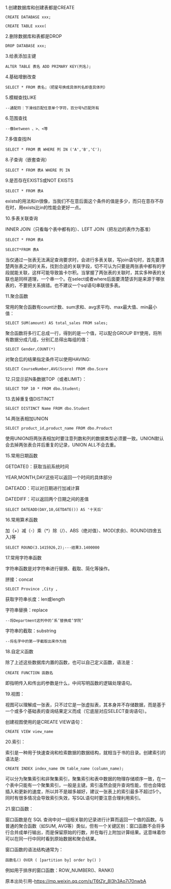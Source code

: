 
1.创建数据库和创建表都是CREATE

```
CREATE DATABASE xxx;
```

```
CREATE TABLE xxxx(
```

2.删除数据库和表都是DROP

```
DROP DATABASE xxx;
```

3.给表添加主键

```
ALTER TABLE 表名 ADD PRIMARY KEY(列名);
```

4.基础增删改查

```
SELECT * FROM 表名;（把星号换成具体列名即查具体列）
```

5.模糊查找LIKE

```
--通配符：下滑线匹配任意单个字符，百分号%匹配所有
```

6.范围查找

```
--像between 、>、<等 
```

7.多值查找IN

```
SELECT * FROM 表 WHERE 列 IN ('A','B','C');
```

8.子查询（嵌套查询）

```
SELECT * FROM 表A WHERE 列 IN 
```

9.是否存在EXISTS或NOT EXISTS  

```
SELECT * FROM 表A 
```

exists的用法和in很像，当我们不在意后面这个条件的值是多少，而只在意存不存在时，用exists比in的性能会更好一点。

10.多表关联查询  

INNER JOIN（只看每个表中都有的）、LEFT JOIN（把左边的表作为基准）

```
SELECT * FROM 表A
```

```
SELECT*FROM 表A
```

当仅通过一张表无法满足查询要求时，会进行多表关联，写join语句时，首先要清楚两张表之间的关系，找到合适的关联字段，切不可认为只要是两张表中都有的字段就能关联，这样可能导致笛卡尔积。当掌握了两张表的关联时，其实多种表的关联也是同样道理，一个串一个。在select或者where后面要清楚该列是来源于哪张表的，不要把关系搞错。也不建议一个sql语句串联很多表。

11.聚合函数

常用的聚合函数有count计数、sum求和、avg求平均、max最大值、min最小值：

```
SELECT SUM(amount) AS total_sales FROM sales;
```

聚合函数将多行汇总成一行，得到的是一个值，可以配合GROUP BY使用，将所有数据分成几组，分别汇总得出每组的值：

```
SELECT Gender,COUNT(*) 
```

对聚合后的结果指定条件可以使用HAVING:

```
SELECT CourseNumber,AVG(Score) FROM dbo.Score 
```

12.只显示前N条数据TOP（或者LIMIT）：

```
SELECT TOP 10 * FROM dbo.Student;
```

13.去掉重复值DISTINCT

```
SELECT DISTINCT Name FROM dbo.Student
```

14.两张表相加UNION

```
SELECT product_id,product_name FROM dbo.Product
```

使用UNION将两张表相加时要注意列数和列的数据类型必须要一致。UNION默认会去掉两张表合并后重复的记录，UNION ALL不会去重。

15.常用日期函数

GETDATE()：获取当前系统时间

YEAR,MONTH,DAY这些可以返回一个时间的具体部分

DATEADD：可以对日期进行加减计算

DATEDIFF：可以返回两个日期之间的差值

```
SELECT DATEADD(DAY,10,GETDATE()) AS '十天后'
```

16.常用算术函数

加（+）减（-）乘（*）除（/）、ABS（绝对值）、MOD(求余)、ROUND(四舍五入)等

```
SELECT ROUND(3.1415926,2);---结果3.1400000
```

17.常用字符串函数

字符串函数是对字符串进行替换、截取、简化等操作。

拼接：concat

```
SELECT Province ,City ,
```

获取字符串长度：len或length

字符串替换：replace

```
--将Department这列中的‘系’替换成‘学院’
```

字符串的截取：substring

```
--将名字中的第一字截取出来作为姓
```

18.自定义函数

除了上述这些数据库内置的函数，也可以自己定义函数，语法是：

```
CREATE FUNCTION 函数名
```

即指明传入和传出的参数是什么，中间写明函数的逻辑处理语句。

19.视图：

视图可以理解成一张表，只不过它是一张虚拟表，其本身并不存储数据，而是基于一个或多个基础表的查询结果定义而成（它底层对应SELECT查询语句）。

创建视图使用的是CREATE VIEW语句：

```
CREATE VIEW view_name
```

20.索引：

索引是一种用于快速查询和检索数据的数据结构，就相当于书的目录。创建索引的语法是:

```
CREATE INDEX index_name ON table_name (column_name);
```

可以分为聚集索引和非聚集索引，聚集索引和表中数据的物理存储顺序一致，在一个表中只能有一个聚集索引，一般是主键。索引虽然会提升查询性能，但也会降低插入和更新的速度，所以并不是越多越好，建议一张表上的索引最多不超过5个。同时有很多情况会导致索引失效，写SQL语句时要注意合理利用索引。

21.窗口函数：

窗口函数是在 SQL 查询中对一组相关联的记录进行计算而返回一个值的函数。与普通的聚合函数（如SUM, AVG等）类似，但有一个关键区别：窗口函数不会将多行合并成单行输出，而是保留原始的行数，并在每行上附加计算结果。这意味着你可以在同一行中同时看到原始数据和聚合结果。

窗口函数的语法结构通常为：

```
函数名() OVER ( [partition by] order by() )
```

例如用于排序的窗口函数：ROW_NUMBER()、RANK()

原本出处引用-https://mp.weixin.qq.com/s/T6tZjr_8I3h3Ao7i70nwbA